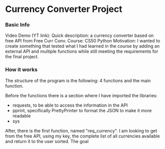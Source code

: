 # Currency Converter Project

### Basic Info

Video Demo (YT link):  <URL HERE>
Quick description: a currency converter based on free API from Free Curr Conv.
Course: CS50 Python
Motivation: I wanted to create something that tested what I had learned in the course by adding an external API and multiple functions while still meeting the requirements for the final project. 

### How it works

The structure of the program is the following: 4 functions and the main function.

Before the functions there is a section where I have imported the libraries:
 - requests, to be able to access the information in the API
 - pprint, specifically PrettyPrinter to format the JSON to make it more readable
 - sys

After, there is the first function, named "req_currency". I am looking to get from the free API, using my key, the complete list of all currencies available and return it to the user sorted. The goal
